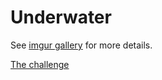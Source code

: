 # Underwater
See [imgur gallery](http://imgur.com/a/lCfHd) for more details.

[The challenge](https://www.reddit.com/r/proceduralgeneration/comments/69nr2u/monthly_challenge_18_may_2017_procedural/)
